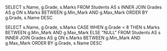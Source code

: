 SELECT s.Name, g.Grade, s.Marks
FROM Students AS s
    INNER JOIN Grades AS g ON s.Marks BETWEEN g.Min_Mark AND g.Max_Mark
ORDER BY g.Grade, s.Name DESC

SELECT s.Name, g.Grade, s.Marks
    CASE
        WHEN g.Grade < 8 THEN s.Marks BETWEEN g.Min_Mark AND g.Max_Mark
        ELSE "NULL"
FROM Students AS s
    INNER JOIN Grades AS g ON s.Marks BETWEEN g.Min_Mark AND g.Max_Mark
ORDER BY g.Grade, s.Name DESC